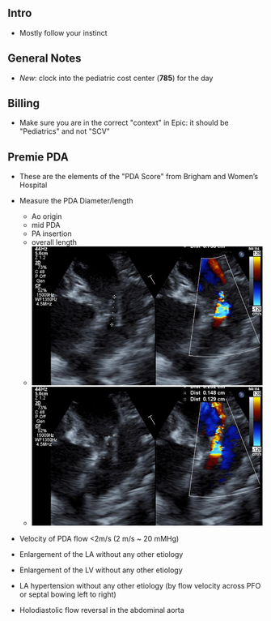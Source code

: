 ## Intro

- Mostly follow your instinct

## General Notes

- _New_: clock into the pediatric cost center (**785**) for the day


## Billing

- Make sure you are in the correct "context" in Epic: it should be "Pediatrics" and not "SCV"

## Premie PDA 

- These are the elements of the "PDA Score" from Brigham and Women’s Hospital

- Measure the PDA Diameter/length
  - Ao origin
  - mid PDA 
  - PA insertion
  - overall length
  - ![PDA Length](./img/PDA_Length.jpg)
  - ![PDA Width](./img/PDA_Width.jpg)

- Velocity of PDA flow <2m/s (2 m/s ~ 20 mMHg)
- Enlargement of the LA without any other etiology
- Enlargement of the LV without any other etiology
- LA hypertension without any other etiology (by flow velocity across PFO or septal bowing left to right)
- Holodiastolic flow reversal in the abdominal aorta 
